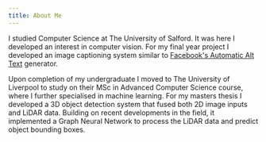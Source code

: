 ```yaml
---
title: About Me
---
```


I studied Computer Science at The University of Salford. It was here I developed an interest in computer vision. For my final year project I developed an image captioning system similar to [Facebook's Automatic Alt Text](https://tech.fb.com/using-artificial-intelligence-to-help-blind-people-see-facebook/) generator.

Upon completion of my undergraduate I moved to The University of Liverpool to study on their MSc in Advanced Computer Science course, where I further specialised in machine learning. For my masters thesis I developed a 3D object detection system that fused both 2D image inputs and LiDAR data. Building on recent developments in the field, it implemented a Graph Neural Network to process the LiDAR data and predict object bounding boxes.